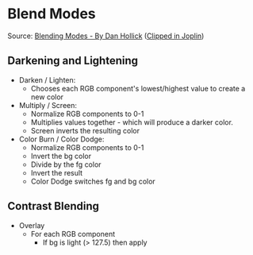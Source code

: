 # Blend Modes

Source: [Blending Modes - By Dan Hollick](https://typefully.com/DanHollick/KrBa0JP) ([Clipped in Joplin](joplin://x-callback-url/openNote?id=f87d74dc64e5487e836667b589c89404))

## Darkening and Lightening
- Darken / Lighten:
  - Chooses each RGB component's lowest/highest value to create a new color
- Multiply / Screen:
  - Normalize RGB components to 0-1
  - Multiplies values together - which will produce a darker color.
  - Screen inverts the resulting color
- Color Burn / Color Dodge:
  - Normalize RGB components to 0-1
  - Invert the bg color
  - Divide by the fg color
  - Invert the result
  - Color Dodge switches fg and bg color

## Contrast Blending
- Overlay
  - For each RGB component
    - If bg is light (> 127.5) then apply
